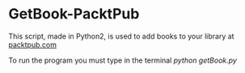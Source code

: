 # GetBook-PacktPub

This script, made in Python2, is used to add books to your library at [packtpub.com](https://www.packtpub.com)

To run the program you must type in the terminal *python getBook.py*

